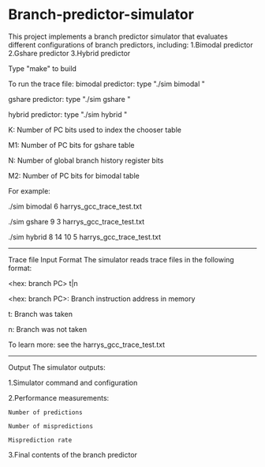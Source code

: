 # Branch-predictor-simulator
This project implements a branch predictor simulator that evaluates different configurations of branch predictors, including:
1.Bimodal predictor
2.Gshare predictor
3.Hybrid predictor 


Type "make" to build

To run the trace file: 
  bimodal predictor:
    type "./sim bimodal <M2> <tracefile>"

   gshare predictor:
   type "./sim gshare <M1> <N> <tracefile>"

   hybrid predictor:
   type "./sim hybrid <K> <M1> <N> <M2> <tracefile>"

K: Number of PC bits used to index the chooser table

M1: Number of PC bits for gshare table

N: Number of global branch history register bits

M2: Number of PC bits for bimodal table

For example:

./sim bimodal 6 harrys_gcc_trace_test.txt

./sim gshare 9 3 harrys_gcc_trace_test.txt

./sim hybrid 8 14 10 5 harrys_gcc_trace_test.txt



---------------------------------
Trace file Input Format
The simulator reads trace files in the following format:

<hex: branch PC> t|n

<hex: branch PC>: Branch instruction address in memory

t: Branch was taken

n: Branch was not taken

To learn more: see the harrys_gcc_trace_test.txt 

---------------------------------
Output
The simulator outputs:

  1.Simulator command and configuration
  
  2.Performance measurements:
  
    Number of predictions
    
    Number of mispredictions
    
    Misprediction rate
    
  3.Final contents of the branch predictor

   


